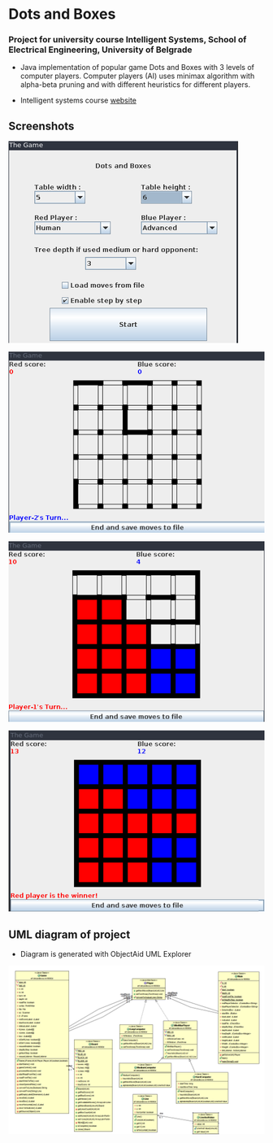 # Dots and Boxes
### Project for university course Intelligent Systems, School of Electrical Engineering, University of Belgrade

* Java implementation of popular game Dots and Boxes with 3 levels of computer players. Computer players (AI) uses minimax algorithm with alpha-beta pruning and with different heuristics for different players.

* Intelligent systems course [website](http://ri4es.etf.rs/predavanja.html)

## Screenshots

![UML diagram](images/start.png?raw=true "UML")

![UML diagram](images/game1.png?raw=true "UML")

![UML diagram](images/game2.png?raw=true "UML")

![UML diagram](images/game3.png?raw=true "UML")

## UML diagram of project

* Diagram is generated with ObjectAid UML Explorer

![UML diagram](images/diagram.png?raw=true "UML")
